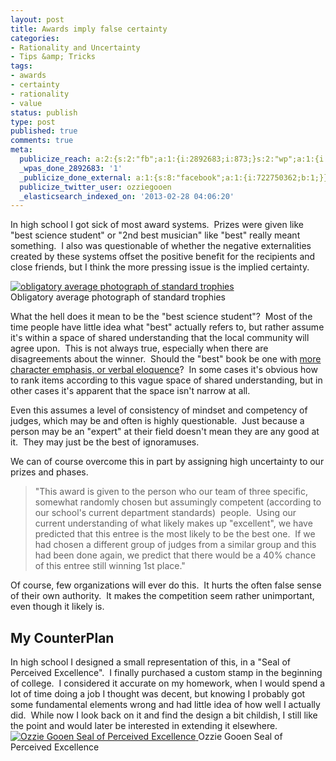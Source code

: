 ```yaml
---
layout: post
title: Awards imply false certainty
categories:
- Rationality and Uncertainty
- Tips &amp; Tricks
tags:
- awards
- certainty
- rationality
- value
status: publish
type: post
published: true
comments: true
meta:
  publicize_reach: a:2:{s:2:"fb";a:1:{i:2892683;i:873;}s:2:"wp";a:1:{i:0;i:2;}}
  _wpas_done_2892683: '1'
  _publicize_done_external: a:1:{s:8:"facebook";a:1:{i:722750362;b:1;}}
  publicize_twitter_user: ozziegooen
  _elasticsearch_indexed_on: '2013-02-28 04:06:20'
---
```

In high school I got sick of most award systems.  Prizes were given like "best science student" or "2nd best musician" like "best" really meant something.  I also was questionable of whether the negative externalities created by these systems offset the positive benefit for the recipients and close friends, but I think the more pressing issue is the implied certainty. 

[ ![obligatory average photograph of standard trophies](http://bowlabs.files.wordpress.com/2013/02/donc355.jpg) ](http://bowlabs.files.wordpress.com/2013/02/donc355.jpg)  
Obligatory average photograph of standard trophies

What the hell does it mean to be the "best science student"?  Most of the time people have little idea what "best" actually refers to, but rather assume it's within a space of shared understanding that the local community will agree upon.  This is not always true, especially when there are disagreements about the winner.  Should the "best" book be one with [more character emphasis, or verbal eloquence](http://www.newyorker.com/online/blogs/books/2012/07/letter-from-the-pulitzer-fiction-jury-what-really-happened-this-year.html)?  In some cases it's obvious how to rank items according to this vague space of shared understanding, but in other cases it's apparent that the space isn't narrow at all. 

Even this assumes a level of consistency of mindset and competency of judges, which may be and often is highly questionable.  Just because a person may be an "expert" at their field doesn't mean they are any good at it.  They may just be the best of ignoramuses. 

We can of course overcome this in part by assigning high uncertainty to our prizes and phases. 

> "This award is given to the person who our team of three specific, somewhat randomly chosen but assumingly competent (according to our school's current department standards)  people.  Using our current understanding of what likely makes up "excellent", we have predicted that this entree is the most likely to be the best one.  If we had chosen a different group of judges from a similar group and this had been done again, we predict that there would be a 40% chance of this entree still winning 1st place." 

Of course, few organizations will ever do this.  It hurts the often false sense of their own authority.  It makes the competition seem rather unimportant, even though it likely is. 

## My CounterPlan

In high school I designed a small representation of this, in a "Seal of Perceived Excellence".  I finally purchased a custom stamp in the beginning of college.  I considered it accurate on my homework, when I would spend a lot of time doing a job I thought was decent, but knowing I probably got some fundamental elements wrong and had little idea of how well I actually did.  While now I look back on it and find the design a bit childish, I still like the point and would later be interested in extending it elsewhere.  [ ![Ozzie Gooen Seal of Perceived Excellence](http://bowlabs.files.wordpress.com/2013/02/seal.jpeg) ](http://bowlabs.files.wordpress.com/2013/02/seal.jpeg) Ozzie Gooen Seal of Perceived Excellence
